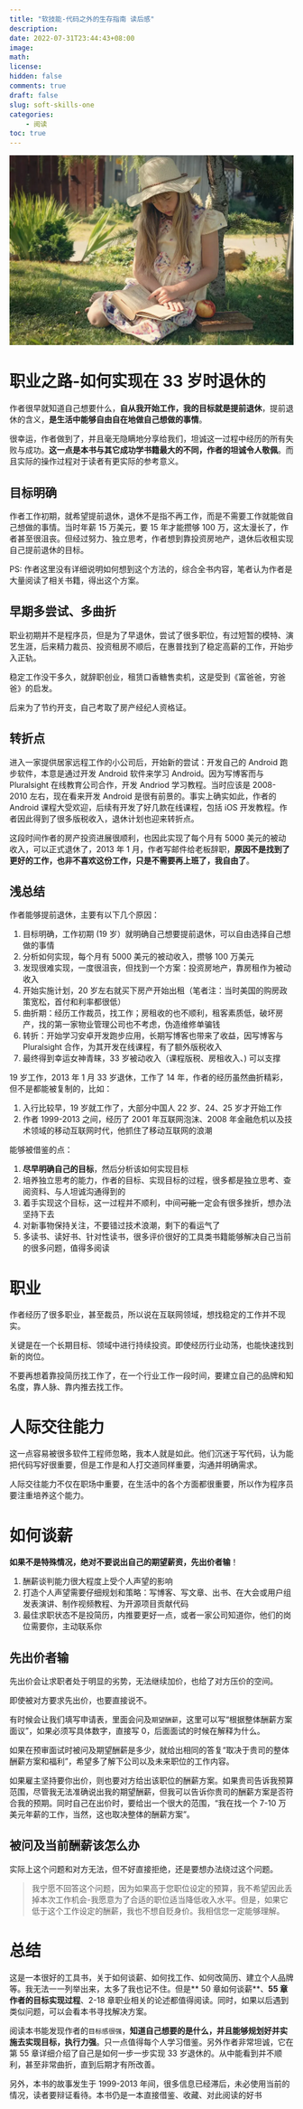 ```yaml
---
title: "软技能-代码之外的生存指南 读后感"
description:
date: 2022-07-31T23:44:43+08:00
image:
math:
license:
hidden: false
comments: true
draft: false
slug: soft-skills-one
categories:
    - 阅读
toc: true
---
```


![](https://raw.githubusercontent.com/alwqx/osshub/master/oss/banner/girl-reading.jpg)

# 职业之路-如何实现在 33 岁时退休的
作者很早就知道自己想要什么，**自从我开始工作，我的目标就是提前退休**，提前退休的含义，**是生活中能够自由自在地做自己想做的事情**。

很幸运，作者做到了，并且毫无隐瞒地分享给我们，坦诚这一过程中经历的所有失败与成功。**这一点是本书与其它成功学书籍最大的不同，作者的坦诚令人敬佩**。而且实际的操作过程对于读者有更实际的参考意义。

<!--more-->

## 目标明确
作者工作初期，就希望提前退休，退休不是指不再工作，而是不需要工作就能做自己想做的事情。当时年薪 15 万美元，要 15 年才能攒够 100 万，这太漫长了，作者甚至很沮丧。但经过努力、独立思考，作者想到靠投资房地产，退休后收租实现自己提前退休的目标。

PS: 作者这里没有详细说明如何想到这个方法的，综合全书内容，笔者认为作者是大量阅读了相关书籍，得出这个方案。

## 早期多尝试、多曲折
职业初期并不是程序员，但是为了早退休，尝试了很多职位，有过短暂的模特、演艺生涯，后来精力裁员、投资租房不顺后，在惠普找到了稳定高薪的工作，开始步入正轨。

稳定工作没干多久，就辞职创业，租赁口香糖售卖机，这是受到《富爸爸，穷爸爸》的启发。

后来为了节约开支，自己考取了房产经纪人资格证。

## 转折点
进入一家提供居家远程工作的小公司后，开始新的尝试：开发自己的 Android 跑步软件，本意是通过开发 Android 软件来学习 Android。因为写博客而与 Pluralsight 在线教育公司合作，开发 Andriod 学习教程。当时应该是 2008-2010 左右，现在看来开发 Android 是很有前景的。事实上确实如此，作者的 Android 课程大受欢迎，后续有开发了好几款在线课程，包括 iOS 开发教程。作者因此得到了很多版税收入，退休计划也迎来转折点。

这段时间作者的房产投资进展很顺利，也因此实现了每个月有 5000 美元的被动收入，可以正式退休了，2013 年 1 月，作者写邮件给老板辞职，**原因不是找到了更好的工作，也非不喜欢这份工作，只是不需要再上班了，我自由了**。

## 浅总结
作者能够提前退休，主要有以下几个原因：
1. 目标明确，工作初期 (19 岁）就明确自己想要提前退休，可以自由选择自己想做的事情
2. 分析如何实现，每个月有 5000 美元的被动收入，攒够 100 万美元
3. 发现很难实现，一度很沮丧，但找到一个方案：投资房地产，靠房租作为被动收入
4. 开始实施计划，20 岁左右就买下房产开始出租（笔者注：当时美国的购房政策宽松，首付和利率都很低）
5. 曲折期：经历工作裁员，找工作；房租收的也不顺利，租客素质低，破坏房产，找的第一家物业管理公司也不考虑，伪造维修单骗钱
6. 转折：开始学习安卓开发跑步应用，长期写博客也带来了收益，因写博客与 Pluralsight 合作，为其开发在线课程，有了额外版税收入
7. 最终得到幸运女神青睐，33 岁被动收入（课程版税、房租收入、) 可以支撑

19 岁工作，2013 年 1 月 33 岁退休，工作了 14 年，作者的经历虽然曲折精彩，但不是都能被复制的，比如：
1. 入行比较早，19 岁就工作了，大部分中国人 22 岁、24、25 岁才开始工作
2. 作者 1999-2013 之间，经历了 2001 年互联网泡沫、2008 年金融危机以及技术领域的移动互联网时代，他抓住了移动互联网的浪潮

能够被借鉴的点：
1. **尽早明确自己的目标**，然后分析该如何实现目标
2. 培养独立思考的能力，作者的目标、实现目标的过程，很多都是独立思考、查阅资料、与人坦诚沟通得到的
3. 着手实现这个目标，这一过程并不顺利，中间~~可能~~一定会有很多挫折，想办法坚持下去
4. 对新事物保持关注，不要错过技术浪潮，剩下的看运气了
5. 多读书、读好书、针对性读书，很多评价很好的工具类书籍能够解决自己当前的很多问题，值得多阅读

# 职业
作者经历了很多职业，甚至裁员，所以说在互联网领域，想找稳定的工作并不现实。

关键是在一个长期目标、领域中进行持续投资。即使经历行业动荡，也能快速找到新的岗位。

不要再想着靠投简历找工作了，在一个行业工作一段时间，要建立自己的品牌和知名度，靠人脉、靠内推去找工作。

# 人际交往能力
这一点容易被很多软件工程师忽略，我本人就是如此。他们沉迷于写代码，认为能把代码写好很重要，但是工作是和人打交道同样重要，沟通并明确需求。

人际交往能力不仅在职场中重要，在生活中的各个方面都很重要，所以作为程序员要注重培养这个能力。

# 如何谈薪
**如果不是特殊情况，绝对不要说出自己的期望薪资，先出价者输**！

1. 酬薪谈判能力很大程度上受个人声望的影响
2. 打造个人声望需要仔细规划和策略：写博客、写文章、出书、在大会或用户组发表演讲、制作视频教程、为开源项目贡献代码
3. 最佳求职状态不是投简历，内推要更好一点，或者一家公司知道你，他们的岗位需要你，主动联系你

## 先出价者输
先出价会让求职者处于明显的劣势，无法继续加价，也给了对方压价的空间。

即使被对方要求先出价，也要直接说不。

有时候会让我们填写申请表，里面会问及`期望酬薪`，这里可以写“根据整体酬薪方案面议”，如果必须写具体数字，直接写 0，后面面试的时候在解释为什么。

如果在预审面试时被问及期望酬薪是多少，就给出相同的答复“取决于贵司的整体酬薪方案和福利”，希望多了解下公司以及未来职位的工作内容。

如果雇主坚持要你出价，则也要对方给出该职位的酬薪方案。如果贵司告诉我预算范围，尽管我无法准确说出我的期望酬薪，但我可以告诉你贵司的酬薪方案是否符合我的预期。同时自己在出价时，要给出一个很大的范围，“我在找一个 7-10 万美元年薪的工作，当然，这也取决整体的酬薪方案”。

## 被问及当前酬薪该怎么办
实际上这个问题和对方无法，但不好直接拒绝，还是要想办法绕过这个问题。

>我宁愿不回答这个问题，因为如果高于您职位设定的预算，我不希望因此丢掉本次工作机会-我愿意为了合适的职位适当降低收入水平。但是，如果它低于这个工作设定的酬薪，我也不想自贬身价。我相信您一定能够理解。

# 总结
这是一本很好的工具书，关于如何谈薪、如何找工作、如何改简历、建立个人品牌等。我无法一一列举出来，太多了我也记不住。但是** 50 章如何谈薪**、**55 章作者的目标实现过程**、2-18 章职业相关的论述都值得阅读。同时，如果以后遇到类似问题，可以会看本书寻找解决方案。

阅读本书能发现作者的`目标感很强`，**知道自己想要的是什么，并且能够规划好并实施去实现目标，执行力强**。只一点值得每个人学习借鉴。另外作者非常坦诚，它在第 55 章详细介绍了自己是如何一步一步实现 33 岁退休的。从中能看到并不顺利，甚至非常曲折，直到后期才有所改善。

另外，本书的故事发生于 1999-2013 年间，很多信息已经滞后，未必使用当前的情况，读者要辩证看待。本书仍是一本直接借鉴、收藏、对此阅读的好书